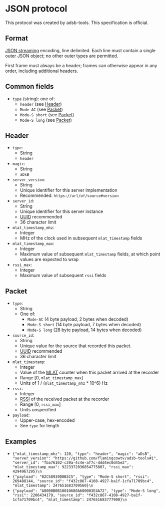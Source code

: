 # JSON protocol

This protocol was created by adsb-tools. This specification is official.

## Format

[JSON streaming](https://en.wikipedia.org/wiki/JSON_Streaming) encoding, line delimited.
Each line must contain a single outer JSON object; no other outer types are permitted.

First frame must always be a header; frames can otherwise appear in any order, including
additional headers.

## Common fields
* `type` (string): one of:
	* `header` (see [Header](#header))
	* `Mode-AC` (see [Packet](#packet))
	* `Mode-S short` (see [Packet](#packet))
	* `Mode-S long` (see [Packet](#packet))
  

## Header
* `type`:
	* String
	* `header`
* `magic`:
	* String
	* `aDsB`
* `server_version`:
	* String
	* Unique identifier for this server implementation
	* Recommended: `https://url/of/source#version`
* `server_id`:
	* String
	* Unique identifier for this server instance
	* [UUID](https://en.wikipedia.org/wiki/Universally_unique_identifier) recommended
	* 36 character limit
* `mlat_timestamp_mhz`:
	* Integer
	* MHz of the clock used in subsequent `mlat_timestamp` fields
* `mlat_timestamp_max`:
	* Integer
	* Maximum value of subsequent `mlat_timestamp` fields, at which point values are expected to wrap
* `rssi_max`:
	* Integer
	* Maximum value of subsequent `rssi` fields


## Packet
* `type`:
	* String
	* One of:
		* `Mode-AC` (4 byte payload, 2 bytes when decoded)
		* `Mode-S short` (14 byte payload, 7 bytes when decoded)
		* `Mode-S long` (28 byte payload, 14 bytes when decoded)
* `source_id`:
	* String
	* Unique value for the source that recorded this packet.
	* [UUID](https://en.wikipedia.org/wiki/Universally_unique_identifier) recommended
	* 36 character limit
* `mlat_timestamp`:
	* Integer
	* Value of the [MLAT](https://en.wikipedia.org/wiki/Multilateration) counter when this packet arrived at the recorder
	* Range [0, `mlat_timestamp_max`]
	* Units of 1 / (`mlat_timestamp_mhz` * 10^6) Hz
* `rssi`:
	* Integer
	* [RSSI](https://en.wikipedia.org/wiki/Received_signal_strength_indication) of the received packet at the recorder
	* Range [0, `rssi_max`]
	* Units unspecified
* `payload`:
	* Upper-case, hex-encoded
	* See `type` for length


## Examples
* `{"mlat_timestamp_mhz": 120, "type": "header", "magic": "aDsB", "server_version": "https://github.com/flamingcowtv/adsb-tools#1", "server_id": "fba76102-c39a-4c4e-af7c-ddd4ec0d45e2", "mlat_timestamp_max": 9223372036854775807, "rssi_max": 4294967295}\n`
* `{"payload": "02C58939D0B3C5", "type": "Mode-S short", "rssi": 269488144, "source_id": "f432c867-4108-4927-ba1f-1cfa71709bc4", "mlat_timestamp": 247651683709560}\n`
* `{"payload": "A8000B0B10010680A600003E4A72", "type": "Mode-S long", "rssi": 2206434179, "source_id": "f432c867-4108-4927-ba1f-1cfa71709bc4", "mlat_timestamp": 247651683777900}\n`
